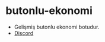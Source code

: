# butonlu-ekonomi

   - Gelişmiş butonlu ekonomi botudur.
   - [Discord](https://discord.gg/SGdy3jtMCB)
